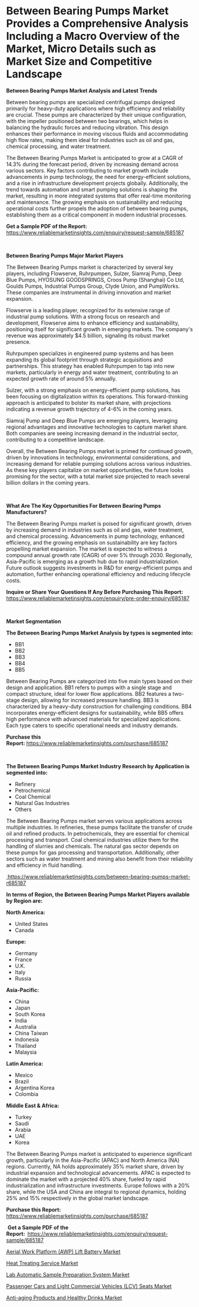 <p><h1>Between Bearing Pumps Market Provides a Comprehensive Analysis Including a Macro Overview of the Market, Micro Details such as Market Size and Competitive Landscape</h1></p><p><strong>Between Bearing Pumps Market Analysis and Latest Trends</strong></p>
<p><p>Between bearing pumps are specialized centrifugal pumps designed primarily for heavy-duty applications where high efficiency and reliability are crucial. These pumps are characterized by their unique configuration, with the impeller positioned between two bearings, which helps in balancing the hydraulic forces and reducing vibration. This design enhances their performance in moving viscous fluids and accommodating high flow rates, making them ideal for industries such as oil and gas, chemical processing, and water treatment.</p><p>The Between Bearing Pumps Market is anticipated to grow at a CAGR of 14.3% during the forecast period, driven by increasing demand across various sectors. Key factors contributing to market growth include advancements in pump technology, the need for energy-efficient solutions, and a rise in infrastructure development projects globally. Additionally, the trend towards automation and smart pumping solutions is shaping the market, resulting in more integrated systems that offer real-time monitoring and maintenance. The growing emphasis on sustainability and reducing operational costs further propels the adoption of between bearing pumps, establishing them as a critical component in modern industrial processes.</p></p>
<p><strong>Get a Sample PDF of the Report:&nbsp;</strong> <a href="https://www.reliablemarketinsights.com/enquiry/request-sample/685187?utm_campaign=2012&utm_medium=2&utm_source=Github&utm_content=ia&utm_term=08012025&utm_id=between-bearing-pumps">https://www.reliablemarketinsights.com/enquiry/request-sample/685187</a></p>
<p>&nbsp;</p>
<p><strong>Between Bearing Pumps Major Market Players</strong></p>
<p><p>The Between Bearing Pumps market is characterized by several key players, including Flowserve, Ruhrpumpen, Sulzer, Siamraj Pump, Deep Blue Pumps, HYOSUNG GOODSPRINGS, Croos Pump (Shanghai) Co Ltd, Goulds Pumps, Industrial Pumps Group, Clyde Union, and PumpWorks. These companies are instrumental in driving innovation and market expansion.</p><p>Flowserve is a leading player, recognized for its extensive range of industrial pump solutions. With a strong focus on research and development, Flowserve aims to enhance efficiency and sustainability, positioning itself for significant growth in emerging markets. The company's revenue was approximately $4.5 billion, signaling its robust market presence.</p><p>Ruhrpumpen specializes in engineered pump systems and has been expanding its global footprint through strategic acquisitions and partnerships. This strategy has enabled Ruhrpumpen to tap into new markets, particularly in energy and water treatment, contributing to an expected growth rate of around 5% annually.</p><p>Sulzer, with a strong emphasis on energy-efficient pump solutions, has been focusing on digitalization within its operations. This forward-thinking approach is anticipated to bolster its market share, with projections indicating a revenue growth trajectory of 4-6% in the coming years.</p><p>Siamraj Pump and Deep Blue Pumps are emerging players, leveraging regional advantages and innovative technologies to capture market share. Both companies are seeing increasing demand in the industrial sector, contributing to a competitive landscape.</p><p>Overall, the Between Bearing Pumps market is primed for continued growth, driven by innovations in technology, environmental considerations, and increasing demand for reliable pumping solutions across various industries. As these key players capitalize on market opportunities, the future looks promising for the sector, with a total market size projected to reach several billion dollars in the coming years.</p></p>
<p>&nbsp;</p>
<p><strong>What Are The Key Opportunities For Between Bearing Pumps Manufacturers?</strong></p>
<p><p>The Between Bearing Pumps market is poised for significant growth, driven by increasing demand in industries such as oil and gas, water treatment, and chemical processing. Advancements in pump technology, enhanced efficiency, and the growing emphasis on sustainability are key factors propelling market expansion. The market is expected to witness a compound annual growth rate (CAGR) of over 5% through 2030. Regionally, Asia-Pacific is emerging as a growth hub due to rapid industrialization. Future outlook suggests investments in R&D for energy-efficient pumps and automation, further enhancing operational efficiency and reducing lifecycle costs.</p></p>
<p><strong>Inquire or Share Your Questions If Any Before Purchasing This Report:</strong> <a href="https://www.reliablemarketinsights.com/enquiry/pre-order-enquiry/685187?utm_campaign=2012&utm_medium=2&utm_source=Github&utm_content=ia&utm_term=08012025&utm_id=between-bearing-pumps">https://www.reliablemarketinsights.com/enquiry/pre-order-enquiry/685187</a></p>
<p>&nbsp;</p>
<p><strong>Market Segmentation</strong></p>
<p><strong>The Between Bearing Pumps Market Analysis by types is segmented into:</strong></p>
<p><ul><li>BB1</li><li>BB2</li><li>BB3</li><li>BB4</li><li>BB5</li></ul></p>
<p><p>Between Bearing Pumps are categorized into five main types based on their design and application. BB1 refers to pumps with a single stage and compact structure, ideal for lower flow applications. BB2 features a two-stage design, allowing for increased pressure handling. BB3 is characterized by a heavy-duty construction for challenging conditions. BB4 incorporates energy-efficient designs for sustainability, while BB5 offers high performance with advanced materials for specialized applications. Each type caters to specific operational needs and industry demands.</p></p>
<p><strong>Purchase this Report:&nbsp;</strong><a href="https://www.reliablemarketinsights.com/purchase/685187?utm_campaign=2012&utm_medium=2&utm_source=Github&utm_content=ia&utm_term=08012025&utm_id=between-bearing-pumps">https://www.reliablemarketinsights.com/purchase/685187</a></p>
<p>&nbsp;</p>
<p><strong>The Between Bearing Pumps Market Industry Research by Application is segmented into:</strong></p>
<p><ul><li>Refinery</li><li>Petrochemical</li><li>Coal Chemical</li><li>Natural Gas Industries</li><li>Others</li></ul></p>
<p><p>The Between Bearing Pumps market serves various applications across multiple industries. In refineries, these pumps facilitate the transfer of crude oil and refined products. In petrochemicals, they are essential for chemical processing and transport. Coal chemical industries utilize them for the handling of slurries and chemicals. The natural gas sector depends on these pumps for gas processing and transportation. Additionally, other sectors such as water treatment and mining also benefit from their reliability and efficiency in fluid handling.</p></p>
<p><a href="https://www.reliablemarketinsights.com/between-bearing-pumps-market-r685187?utm_campaign=2012&utm_medium=2&utm_source=Github&utm_content=ia&utm_term=08012025&utm_id=between-bearing-pumps">&nbsp;https://www.reliablemarketinsights.com/between-bearing-pumps-market-r685187</a></p>
<p><strong>In terms of Region, the Between Bearing Pumps Market Players available by Region are:</strong></p>
<p>
    <p> <strong> North America: </strong>
        <ul>
            <li>United States</li>
            <li>Canada</li>
        </ul>
        </p> 
    <p> <strong> Europe: </strong>
        <ul>
            <li>Germany</li>
            <li>France</li>
            <li>U.K.</li>
            <li>Italy</li>
            <li>Russia</li>
        </ul>
        </p> 
    <p> <strong> Asia-Pacific: </strong>
        <ul>
            <li>China</li>
            <li>Japan</li>
            <li>South Korea</li>
            <li>India</li>
            <li>Australia</li>
            <li>China Taiwan</li>
            <li>Indonesia</li>
            <li>Thailand</li>
            <li>Malaysia</li>
        </ul>
        </p> 
    <p> <strong> Latin America: </strong>
        <ul>
            <li>Mexico</li>
            <li>Brazil</li>
            <li>Argentina Korea</li>
            <li>Colombia</li>
        </ul>
        </p> 
    <p> <strong> Middle East & Africa: </strong>
        <ul>
            <li>Turkey</li>
            <li>Saudi</li>
            <li>Arabia</li>
            <li>UAE</li>
            <li>Korea</li>
        </ul>
    </p>
    </p>
<p><p>The Between Bearing Pumps market is anticipated to experience significant growth, particularly in the Asia-Pacific (APAC) and North America (NA) regions. Currently, NA holds approximately 35% market share, driven by industrial expansion and technological advancements. APAC is expected to dominate the market with a projected 40% share, fueled by rapid industrialization and infrastructure investments. Europe follows with a 20% share, while the USA and China are integral to regional dynamics, holding 25% and 15% respectively in the global market landscape.</p></p>
<p><strong>Purchase this Report: </strong><a href="https://www.reliablemarketinsights.com/purchase/685187?utm_campaign=2012&utm_medium=2&utm_source=Github&utm_content=ia&utm_term=08012025&utm_id=between-bearing-pumps">https://www.reliablemarketinsights.com/purchase/685187</a></p>
<p>&nbsp;<strong>Get a Sample PDF of the Report:&nbsp;&nbsp;</strong><a href="https://www.reliablemarketinsights.com/enquiry/request-sample/685187?utm_campaign=2012&utm_medium=2&utm_source=Github&utm_content=ia&utm_term=08012025&utm_id=between-bearing-pumps">https://www.reliablemarketinsights.com/enquiry/request-sample/685187</a></p>
<p><strong></strong></p>
<p><p><a href="https://www.linkedin.com/pulse/assessment-aerial-work-platform-awp-lift-battery-market-current-landscape-zytce?utm_campaign=2012&utm_medium=2&utm_source=Github&utm_content=ia&utm_term=08012025&utm_id=between-bearing-pumps">Aerial Work Platform (AWP) Lift Battery Market</a></p><p><a href="https://www.linkedin.com/pulse/strategic-forecast-heat-treating-service-market-growth-trends-size-2025-sxeef?utm_campaign=2012&utm_medium=2&utm_source=Github&utm_content=ia&utm_term=08012025&utm_id=between-bearing-pumps">Heat Treating Service Market</a></p><p><a href="https://www.linkedin.com/pulse/in-depth-market-analysis-lab-automatic-sample-preparation-system-burrf?utm_campaign=2012&utm_medium=2&utm_source=Github&utm_content=ia&utm_term=08012025&utm_id=between-bearing-pumps">Lab Automatic Sample Preparation System Market</a></p><p><a href="https://www.linkedin.com/pulse/global-regional-expansion-passenger-cars-light-commercial-vehicles-pvvzf?utm_campaign=2012&utm_medium=2&utm_source=Github&utm_content=ia&utm_term=08012025&utm_id=between-bearing-pumps">Passenger Cars and Light Commercial Vehicles (LCV) Seats Market</a></p><p><a href="https://www.linkedin.com/pulse/anti-aging-products-healthy-drinks-market-expansion-industry-dynamics-f9sae?utm_campaign=2012&utm_medium=2&utm_source=Github&utm_content=ia&utm_term=08012025&utm_id=between-bearing-pumps">Anti-aging Products and Healthy Drinks Market</a></p></p>